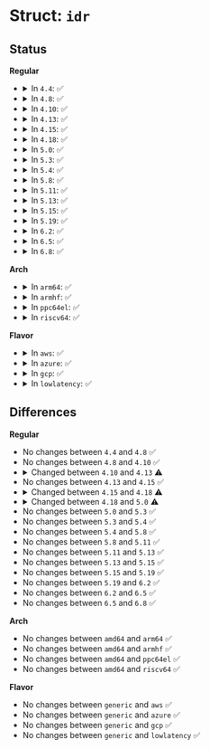 # Struct: <code>idr</code>

## Status
<b>Regular</b>
<ul>
<li>
<details>
<summary>In <code>4.4</code>: ✅</summary>

```c
struct idr {
    struct idr_layer *hint;
    struct idr_layer *top;
    int layers;
    int cur;
    spinlock_t lock;
    int id_free_cnt;
    struct idr_layer *id_free;
};
```
</details>
</li>
<li>
<details>
<summary>In <code>4.8</code>: ✅</summary>

```c
struct idr {
    struct idr_layer *hint;
    struct idr_layer *top;
    int layers;
    int cur;
    spinlock_t lock;
    int id_free_cnt;
    struct idr_layer *id_free;
};
```
</details>
</li>
<li>
<details>
<summary>In <code>4.10</code>: ✅</summary>

```c
struct idr {
    struct idr_layer *hint;
    struct idr_layer *top;
    int layers;
    int cur;
    spinlock_t lock;
    int id_free_cnt;
    struct idr_layer *id_free;
};
```
</details>
</li>
<li>
<details>
<summary>In <code>4.13</code>: ✅</summary>

```c
struct idr {
    struct radix_tree_root idr_rt;
    unsigned int idr_next;
};
```
</details>
</li>
<li>
<details>
<summary>In <code>4.15</code>: ✅</summary>

```c
struct idr {
    struct radix_tree_root idr_rt;
    unsigned int idr_next;
};
```
</details>
</li>
<li>
<details>
<summary>In <code>4.18</code>: ✅</summary>

```c
struct idr {
    struct radix_tree_root idr_rt;
    unsigned int idr_base;
    unsigned int idr_next;
};
```
</details>
</li>
<li>
<details>
<summary>In <code>5.0</code>: ✅</summary>

```c
struct idr {
    struct xarray idr_rt;
    unsigned int idr_base;
    unsigned int idr_next;
};
```
</details>
</li>
<li>
<details>
<summary>In <code>5.3</code>: ✅</summary>

```c
struct idr {
    struct xarray idr_rt;
    unsigned int idr_base;
    unsigned int idr_next;
};
```
</details>
</li>
<li>
<details>
<summary>In <code>5.4</code>: ✅</summary>

```c
struct idr {
    struct xarray idr_rt;
    unsigned int idr_base;
    unsigned int idr_next;
};
```
</details>
</li>
<li>
<details>
<summary>In <code>5.8</code>: ✅</summary>

```c
struct idr {
    struct xarray idr_rt;
    unsigned int idr_base;
    unsigned int idr_next;
};
```
</details>
</li>
<li>
<details>
<summary>In <code>5.11</code>: ✅</summary>

```c
struct idr {
    struct xarray idr_rt;
    unsigned int idr_base;
    unsigned int idr_next;
};
```
</details>
</li>
<li>
<details>
<summary>In <code>5.13</code>: ✅</summary>

```c
struct idr {
    struct xarray idr_rt;
    unsigned int idr_base;
    unsigned int idr_next;
};
```
</details>
</li>
<li>
<details>
<summary>In <code>5.15</code>: ✅</summary>

```c
struct idr {
    struct xarray idr_rt;
    unsigned int idr_base;
    unsigned int idr_next;
};
```
</details>
</li>
<li>
<details>
<summary>In <code>5.19</code>: ✅</summary>

```c
struct idr {
    struct xarray idr_rt;
    unsigned int idr_base;
    unsigned int idr_next;
};
```
</details>
</li>
<li>
<details>
<summary>In <code>6.2</code>: ✅</summary>

```c
struct idr {
    struct xarray idr_rt;
    unsigned int idr_base;
    unsigned int idr_next;
};
```
</details>
</li>
<li>
<details>
<summary>In <code>6.5</code>: ✅</summary>

```c
struct idr {
    struct xarray idr_rt;
    unsigned int idr_base;
    unsigned int idr_next;
};
```
</details>
</li>
<li>
<details>
<summary>In <code>6.8</code>: ✅</summary>

```c
struct idr {
    struct xarray idr_rt;
    unsigned int idr_base;
    unsigned int idr_next;
};
```
</details>
</li>
</ul>
<b>Arch</b>
<ul>
<li>
<details>
<summary>In <code>arm64</code>: ✅</summary>

```c
struct idr {
    struct xarray idr_rt;
    unsigned int idr_base;
    unsigned int idr_next;
};
```
</details>
</li>
<li>
<details>
<summary>In <code>armhf</code>: ✅</summary>

```c
struct idr {
    struct xarray idr_rt;
    unsigned int idr_base;
    unsigned int idr_next;
};
```
</details>
</li>
<li>
<details>
<summary>In <code>ppc64el</code>: ✅</summary>

```c
struct idr {
    struct xarray idr_rt;
    unsigned int idr_base;
    unsigned int idr_next;
};
```
</details>
</li>
<li>
<details>
<summary>In <code>riscv64</code>: ✅</summary>

```c
struct idr {
    struct xarray idr_rt;
    unsigned int idr_base;
    unsigned int idr_next;
};
```
</details>
</li>
</ul>
<b>Flavor</b>
<ul>
<li>
<details>
<summary>In <code>aws</code>: ✅</summary>

```c
struct idr {
    struct xarray idr_rt;
    unsigned int idr_base;
    unsigned int idr_next;
};
```
</details>
</li>
<li>
<details>
<summary>In <code>azure</code>: ✅</summary>

```c
struct idr {
    struct xarray idr_rt;
    unsigned int idr_base;
    unsigned int idr_next;
};
```
</details>
</li>
<li>
<details>
<summary>In <code>gcp</code>: ✅</summary>

```c
struct idr {
    struct xarray idr_rt;
    unsigned int idr_base;
    unsigned int idr_next;
};
```
</details>
</li>
<li>
<details>
<summary>In <code>lowlatency</code>: ✅</summary>

```c
struct idr {
    struct xarray idr_rt;
    unsigned int idr_base;
    unsigned int idr_next;
};
```
</details>
</li>
</ul>

## Differences
<b>Regular</b>
<ul>
<li>
No changes between <code>4.4</code> and <code>4.8</code> ✅
</li>
<li>
No changes between <code>4.8</code> and <code>4.10</code> ✅
</li>
<li>
<details>
<summary>Changed between <code>4.10</code> and <code>4.13</code> ⚠️</summary>
<ul>
<li>
<b>Field added. </b>
<code>struct radix_tree_root idr_rt</code>
</li>
<li>
<b>Field added. </b>
<code>unsigned int idr_next</code>
</li>
<li>
<b>Field removed. </b>
<code>struct idr_layer *hint</code>
</li>
<li>
<b>Field removed. </b>
<code>struct idr_layer *top</code>
</li>
<li>
<b>Field removed. </b>
<code>int layers</code>
</li>
<li>
<b>Field removed. </b>
<code>int cur</code>
</li>
<li>
<b>Field removed. </b>
<code>spinlock_t lock</code>
</li>
<li>
<b>Field removed. </b>
<code>int id_free_cnt</code>
</li>
<li>
<b>Field removed. </b>
<code>struct idr_layer *id_free</code>
</li>
</ul>
</details>
</li>
<li>
No changes between <code>4.13</code> and <code>4.15</code> ✅
</li>
<li>
<details>
<summary>Changed between <code>4.15</code> and <code>4.18</code> ⚠️</summary>
<ul>
<li>
<b>Field added. </b>
<code>unsigned int idr_base</code>
</li>
</ul>
</details>
</li>
<li>
<details>
<summary>Changed between <code>4.18</code> and <code>5.0</code> ⚠️</summary>
<ul>
<li>
<b>Field type changed. </b>
<code>struct radix_tree_root idr_rt</code> ➡️ <code>struct xarray idr_rt</code>
</li>
</ul>
</details>
</li>
<li>
No changes between <code>5.0</code> and <code>5.3</code> ✅
</li>
<li>
No changes between <code>5.3</code> and <code>5.4</code> ✅
</li>
<li>
No changes between <code>5.4</code> and <code>5.8</code> ✅
</li>
<li>
No changes between <code>5.8</code> and <code>5.11</code> ✅
</li>
<li>
No changes between <code>5.11</code> and <code>5.13</code> ✅
</li>
<li>
No changes between <code>5.13</code> and <code>5.15</code> ✅
</li>
<li>
No changes between <code>5.15</code> and <code>5.19</code> ✅
</li>
<li>
No changes between <code>5.19</code> and <code>6.2</code> ✅
</li>
<li>
No changes between <code>6.2</code> and <code>6.5</code> ✅
</li>
<li>
No changes between <code>6.5</code> and <code>6.8</code> ✅
</li>
</ul>
<b>Arch</b>
<ul>
<li>
No changes between <code>amd64</code> and <code>arm64</code> ✅
</li>
<li>
No changes between <code>amd64</code> and <code>armhf</code> ✅
</li>
<li>
No changes between <code>amd64</code> and <code>ppc64el</code> ✅
</li>
<li>
No changes between <code>amd64</code> and <code>riscv64</code> ✅
</li>
</ul>
<b>Flavor</b>
<ul>
<li>
No changes between <code>generic</code> and <code>aws</code> ✅
</li>
<li>
No changes between <code>generic</code> and <code>azure</code> ✅
</li>
<li>
No changes between <code>generic</code> and <code>gcp</code> ✅
</li>
<li>
No changes between <code>generic</code> and <code>lowlatency</code> ✅
</li>
</ul>
